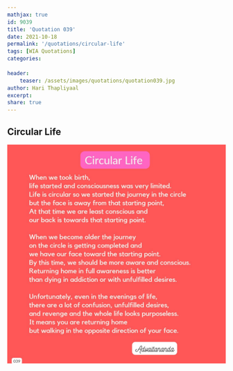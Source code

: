 ```yaml
---
mathjax: true
id: 9039
title: 'Quotation 039'
date: 2021-10-18
permalink: '/quotations/circular-life'
tags: [WIA Quotations] 
categories: 

header:
    teaser: /assets/images/quotations/quotation039.jpg
author: Hari Thapliyaal 
excerpt:
share: true 
---
```


## Circular Life

![Circular Life](/assets/images/quotations/quotation039.jpg)
